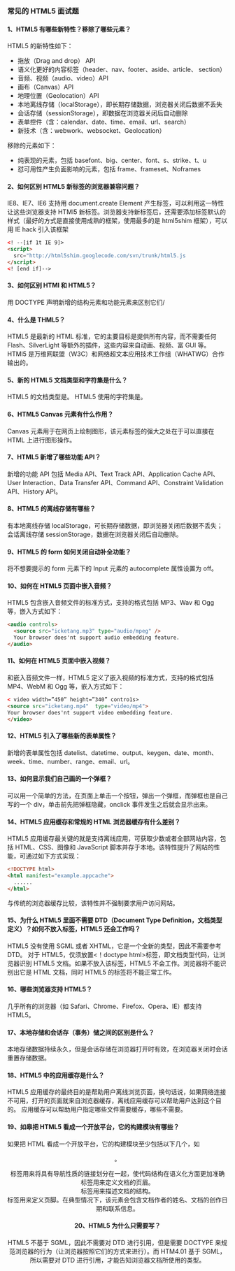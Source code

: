 ### 常见的 HTML5 面试题

#### 1、HTML5 有哪些新特性？移除了哪些元素？

HTML5 的新特性如下：

- 拖放（Drag and drop） API
- 语义化更好的内容标签（header、nav、footer、aside、article、 section）
- 音频、视频（audio、video）API
- 画布（Canvas）API
- 地理位置（Geolocation）API
- 本地离线存储（localStorage），即长期存储数据，浏览器关闭后数据不丢失
- 会话存储（sessionStorage），即数据在浏览器关闭后自动删除
- 表单控件（含：calendar、date、time、email、url、search）
- 新技术（含：webwork、websocket、Geolocation）

移除的元素如下：

- 纯表现的元素，包括 basefont、big、center、font、s、strike、t、u
- 怼可用性产生负面影响的元素，包括 frame、frameset、Noframes

#### 2、如何区别 HTML5 新标签的浏览器兼容问题？

IE8、IE7、IE6 支持用 document.create Element 产生标签，可以利用这一特性让这些浏览器支持 HTMl5 新标签。浏览器支持新标签后，还需要添加标签默认的样式（最好的方式是直接使用成熟的框架，使用最多的是 html5shim 框架），可以用 IE hack 引入该框架

```html
<! --[if 1t IE 9]>
<script>
  src="http://html5shim.googlecode.com/svn/trunk/html5.js
</script>
<! [end if]-->
```

#### 3、如何区别 HTMl 和 HTML5？

用 DOCTYPE 声明新增的结构元素和功能元素来区别它们/

#### 4、什么是 THML5？

HTML5 是最新的 HTML 标准，它的主要目标是提供所有内容，而不需要任何 Flash、SilverLight 等额外的插件，这些内容来自动画、视频、富 GUI 等。
HTMl5 是万维网联盟（W3C）和网络超文本应用技术工作组（WHATWG）合作输出的。

#### 5、新的 HTML5 文档类型和字符集是什么？

HTML5 的文档类型是<!doctype html>。
HTML5 使用的字符集是<meta charset="UTF8">。

#### 6、HTML5 Canvas 元素有什么作用？

Canvas 元素用于在网页上绘制图形，该元素标签的强大之处在于可以直接在 HTML 上进行图形操作。

#### 7、HTML5 新增了哪些功能 API？

新增的功能 API 包括 Media API、Text Track API、Application Cache API、User Interaction、Data Transfer API、Command API、Constraint Validation API、History API。

#### 8、HTML5 的离线存储有哪些？

有本地离线存储 localStorage，可长期存储数据，即浏览器关闭后数据不丢失；会话离线存储 sessionStorage，数据在浏览器关闭后自动删除。

#### 9、HTML5 的 form 如何关闭自动补全功能？

将不想要提示的 form 元素下的 Input 元素的 autocomplete 属性设置为 off。

#### 10、如何在 HTML5 页面中嵌入音频？

HTML5 包含嵌入音频文件的标准方式，支持的格式包括 MP3、Wav 和 Ogg 等，嵌入方式如下：

```html
<audio controls>
  <source src="icketang.mp3" type="audio/mpeg" />
  Your browser does'nt support audio embedding feature.
</audio>
```

#### 11、如何在 HTML5 页面中嵌入视频？

和嵌入音频文件一样，HTML5 定义了嵌入视频的标准方式，支持的格式包括 MP4、WebM 和 Ogg 等，嵌入方式如下：

```html
< video width=”450” height=”340” contro1s>
<source src="icketang.mp4"  type="video/mp4">
Your browser does'nt support video embedding feature.
</video>
```

#### 12、HTML5 引入了哪些新的表单属性？

新增的表单属性包括 datelist、datetime、output、keygen、date、month、week、time、number、range、email、url。

#### 13、如何显示我们自己画的一个弹框？

可以用一个简单的方法，在页面上单击一个按钮，弹出一个弹框，而弹框也是自己写的一个 div，单击前先把弹框隐藏，onclick 事件发生之后就会显示出来。

#### 14、HTML5 应用缓存和常规的 HTML 浏览器缓存有什么差别？

HTML5 应用缓存最关键的就是支持离线应用，可获取少数或者全部网站内容，包括 HTML、CSS、图像和 JavaScript 脚本并存于本地。该特性提升了网站的性能，可通过如下方式实现：

```html
<!DOCTYPE html>
<html manifest="example.appcache">
  ......
</html>
```

与传统的浏览器缓存比较，该特性并不强制要求用户访问网站。

#### 15、为什么 HTML5 里面不需要 DTD（Document Type Definition，文档类型定义）？如何不放入<!doctype html>标签，HTML5 还会工作吗？

HTML5 没有使用 SGML 或者 XHTML，它是一个全新的类型，因此不需要参考 DTD。
对于 HTML5，仅须放置<！doctype html>标签，即文档类型代码，让浏览器识别 HTML5 文档。如果不放入该标签，HTML5 不会工作。浏览器将不能识别出它是 HTML 文档，同时 HTML5 的标签将不能正常工作。

#### 16、哪些浏览器支持 HTML5？

几乎所有的浏览器（如 Safari、Chrome、Firefox、Opera、IE）都支持 HTML5。

#### 17、本地存储和会话存（事务）储之间的区别是什么？

本地存储数据持续永久，但是会话存储在浏览器打开时有效，在浏览器关闭时会话重置存储数据。

#### 18、HTML5 中的应用缓存是什么？

HTML5 应用缓存的最终目的是帮助用户离线浏览页面，换句话说，如果网络连接不可用，打开的页面就来自浏览器缓存，离线应用缓存可以帮助用户达到这个目的。
应用缓存可以帮助用户指定哪些文件需要缓存，哪些不需要。

#### 19、如皋把 HTML5 看成一个开放平台，它的构建模块有哪些？

如果把 HTML 看成一个开放平台，它的构建模块至少包括以下几个，如<nav><header><section><footer>。

<nav>标签用来将具有导航性质的链接划分在一起，使代码结构在语义化方面更加准确
<header>标签用来定义文档的页眉。
<section>标签用来描述文档的结构。
<footer>标签用来定义页脚。在典型情况下，该元素会包含文档作者的姓名、文档的创作日期和联系信息。

#### 20、HTML5 为什么只需要写<!doctype html>？

HTML5 不基于 SGML，因此不需要对 DTD 进行引用，但是需要 DOCTYPE 来规范浏览器的行为（让浏览器按照它们的方式来进行）。而 HTM4.01 基于 SGML，所以需要对 DTD 进行引用，才能告知浏览器文档所使用的类型。
